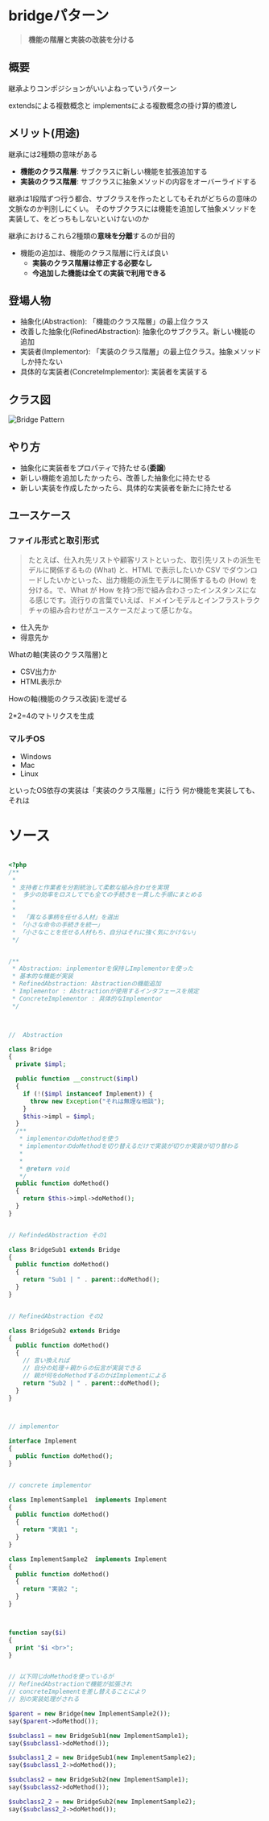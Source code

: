 
# bridgeパターン

> **機能の階層と実装の改装を分ける**

## 概要
継承よりコンポジションがいいよねっていうパターン


extendsによる複数概念と
implementsによる複数概念の掛け算的橋渡し


## メリット(用途)

継承には2種類の意味がある

- **機能のクラス階層**: サブクラスに新しい機能を拡張追加する
- **実装のクラス階層**: サブクラスに抽象メソッドの内容をオーバーライドする

継承は1段階ずつ行う都合、サブクラスを作ったとしてもそれがどちらの意味の文脈なのか判別しにくい。
そのサブクラスには機能を追加して抽象メソッドを実装して、をどっちもしないといけないのか

継承におけるこれら2種類の**意味を分離**するのが目的


- 機能の追加は、機能のクラス階層に行えば良い
  - **実装のクラス階層は修正する必要なし**
  - **今追加した機能は全ての実装で利用できる**


## 登場人物

- 抽象化(Abstraction): 「機能のクラス階層」の最上位クラス
- 改善した抽象化(RefinedAbstraction): 抽象化のサブクラス。新しい機能の追加
- 実装者(Implementor): 「実装のクラス階層」の最上位クラス。抽象メソッドしか持たない
- 具体的な実装者(ConcreteImplementor): 実装者を実装する

## クラス図

![Bridge Pattern](https://upload.wikimedia.org/wikipedia/commons/c/cf/Bridge_UML_class_diagram.svg)

## やり方

- 抽象化に実装者をプロパティで持たせる(**委譲**)
- 新しい機能を追加したかったら、改善した抽象化に持たせる
- 新しい実装を作成したかったら、具体的な実装者を新たに持たせる

## ユースケース

### ファイル形式と取引形式

> たとえば、仕入れ先リストや顧客リストといった、取引先リストの派生モデルに関係するもの (What) と、HTML で表示したいか CSV でダウンロードしたいかといった、出力機能の派生モデルに関係するもの (How) を分ける。で、What が How を持つ形で組み合わさったインスタンスになる感じです。流行りの言葉でいえば、ドメインモデルとインフラストラクチャの組み合わせがユースケースだよって感じかな。



- 仕入先か
- 得意先か

Whatの軸(実装のクラス階層)と

- CSV出力か
- HTML表示か

Howの軸(機能のクラス改装)を混ぜる

2*2=4のマトリクスを生成

### マルチOS

- Windows
- Mac
- Linux

といったOS依存の実装は「実装のクラス階層」に行う
何か機能を実装しても、それは


# ソース

```php

<?php
/**
 *
 * 支持者と作業者を分割統治して柔軟な組み合わせを実現
 *  多少の効率をロスしてでも全ての手続きを一貫した手順にまとめる
 * 
 *
 *  「異なる事柄を任せる人材」を選出
 * 「小さな命令の手続きを統一」
 * 「小さなことを任せる人材もち、自分はそれに強く気にかけない」
 */


/**
 * Abstraction: inplementorを保持しImplementorを使った
 * 基本的な機能が実装
 * RefinedAbstraction: Abstractionの機能追加
 * Implementor : Abstractionが使用するインタフェースを規定
 * ConcreteImplementor : 具体的なImplementor
 */



//  Abstraction

class Bridge
{
  private $impl;

  public function __construct($impl)
  {
    if (!($impl instanceof Implement)) {
      throw new Exception("それは無理な相談");
    }
    $this->impl = $impl;
  }
  /**
   * implementorのdoMethodを使う
   * implementorのdoMethodを切り替えるだけで実装が切りか実装が切り替わる
   * 
   *
   * @return void
   */
  public function doMethod()
  {
    return $this->impl->doMethod();
  }
}


// RefindedAbstraction その1

class BridgeSub1 extends Bridge
{
  public function doMethod()
  {
    return "Sub1 | " . parent::doMethod();
  }
}


// RefinedAbstraction その2

class BridgeSub2 extends Bridge
{
  public function doMethod()
  {
    // 言い換えれば
    // 自分の処理＋親からの伝言が実装できる
    // 親が何をdoMethodするのかはImplementによる
    return "Sub2 | " . parent::doMethod();
  }
}



// implementor

interface Implement
{
  public function doMethod();
}


// concrete implementor

class ImplementSample1  implements Implement
{
  public function doMethod()
  {
    return "実装1 ";
  }
}

class ImplementSample2  implements Implement
{
  public function doMethod()
  {
    return "実装2 ";
  }
}



function say($i)
{
  print "$i <br>";
}


// 以下同じdoMethodを使っているが
// RefinedAbstractionで機能が拡張され
// concreteImplementを差し替えることにより
// 別の実装処理がされる

$parent = new Bridge(new ImplementSample2());
say($parent->doMethod());

$subclass1 = new BridgeSub1(new ImplementSample1);
say($subclass1->doMethod());

$subclass1_2 = new BridgeSub1(new ImplementSample2);
say($subclass1_2->doMethod());

$subclass2 = new BridgeSub2(new ImplementSample1);
say($subclass2->doMethod());

$subclass2_2 = new BridgeSub2(new ImplementSample2);
say($subclass2_2->doMethod());

```
